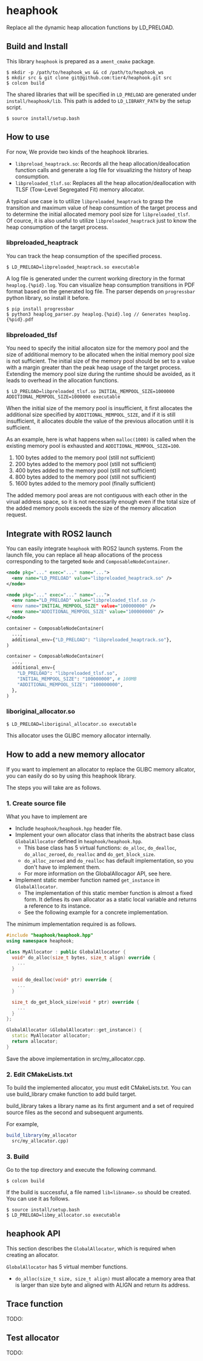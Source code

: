 # heaphook
Replace all the dynamic heap allocation functions by LD_PRELOAD.

## Build and Install
This library `heaphook` is prepared as a `ament_cmake` package.
```
$ mkdir -p /path/to/heaphook_ws && cd /path/to/heaphook_ws
$ mkdir src & git clone git@github.com:tier4/heaphook.git src
$ colcon build
```
The shared libraries that will be specified in `LD_PRELOAD` are generated under `install/heaphook/lib`.
This path is added to `LD_LIBRARY_PATH` by the setup script.
```
$ source install/setup.bash
```

## How to use
For now, We provide two kinds of the heaphook libraries.
- `libpreload_heaptrack.so`: Records all the heap allocation/deallocation function calls and generate a log file for visualizing the history of heap consumption.
- `libpreloaded_tlsf.so`: Replaces all the heap allocation/deallocation with TLSF (Tow-Level Segregated Fit) memory allocator.

A typical use case is to utilize `libpreloaded_heaptrack` to grasp the transition and maximum value of heap consumtion of the target process
and to determine the initial allocated memory pool size for `libpreloaded_tlsf`.
Of cource, it is also useful to utilize `libpreloaded_heaptrack` just to know the heap consumption of the target process.

### libpreloaded_heaptrack
You can track the heap consumption of the specified process.
```
$ LD_PRELOAD=libpreloaded_heaptrack.so executable
```
A log file is generated under the current working directory in the format `heaplog.{%pid}.log`.
You can visualize heap consumption transitions in PDF format based on the generated log file.
The parser depends on `progressbar` python library, so install it before.
```
$ pip install progressbar
$ python3 heaplog_parser.py heaplog.{%pid}.log // Generates heaplog.{%pid}.pdf
```


### libpreloaded_tlsf
You need to specify the initial allocaton size for the memory pool and the size of additional memory to be allocated
when the initial memory pool size is not sufficient.
The initial size of the memory pool should be set to a value with a margin greater than the peak heap usage of the target process.
Extending the memory pool size during the runtime should be avoided, as it leads to overhead in the allocation functions.
```
$ LD_PRELOAD=libpreloaded_tlsf.so INITIAL_MEMPOOL_SIZE=1000000 ADDITIONAL_MEMPOOL_SIZE=1000000 executable
```

When the initial size of the memory pool is insufficient, it first allocates the additional size specified by `ADDITIONAL_MEMPOOL_SIZE`,
and if it is still insufficient, it allocates double the value of the previous allocation until it is sufficient.

As an example, here is what happens when `malloc(1000)` is called when the existing memory pool is exhausted and `ADDITIONAL_MEMPOOL_SIZE=100`.
1. 100 bytes added to the memory pool (still not sufficient)
2. 200 bytes added to the memory pool (still not sufficient)
3. 400 bytes added to the memory pool (still not sufficient)
4. 800 bytes added to the memory pool (still not sufficient)
5. 1600 bytes added to the memory pool (finally sufficient)

The added memory pool areas are not contiguous with each other in the virual address space,
so it is not necessarily enough even if the total size of the added memory pools exceeds the size of the memory allocation request. 

## Integrate with ROS2 launch
You can easily integrate `heaphook` with ROS2 launch systems.
From the launch file, you can replace all heap allocations of the process corresponding to the targeted `Node` and `ComposableNodeContainer`.

```xml
<node pkg="..." exec="..." name="...">
  <env name="LD_PRELOAD" value="libpreloaded_heaptrack.so" />
</node>
```

```xml
<node pkg="..." exec="..." name="...">
  <env name="LD_PRELOAD" value="libpreloaded_tlsf.so />
  <env name="INITIAL_MEMPOOL_SIZE" value="100000000" />
  <env name="ADDITIONAL_MEMPOOL_SIZE" value="100000000" />
</node>
```

```python
container = ComposableNodeContainer(
  ...,
  additional_env={"LD_PRELOAD": "libpreloaded_heaptrack.so"},
)
```

```python
container = ComposableNodeContainer(
  ...,
  additional_env={
    "LD_PRELOAD": "libpreloaded_tlsf.so",
    "INITIAL_MEMPOOL_SIZE": "100000000", # 100MB
    "ADDITIONAL_MEMPOOL_SIZE": "100000000",
  },
)
```

### liboriginal_allocator.so
```
$ LD_PRELOAD=liboriginal_allocator.so executable
```
This allocator uses the GLIBC memory allocator internally.

## How to add a new memory allocator
If you want to implement an allocator to replace the GLIBC memory allcator, you can easily do so by using this heaphook library.

The steps you will take are as follows.
### 1. Create source file
What you have to implement are
* Include `heaphook/heaphook.hpp` header file.
* Implement your own allocator class that inherits the abstract base class `GlobalAllocator` defined in `heaphook/heaphook.hpp`.
  * This base class has 5 virtual functions: `do_alloc`, `do_dealloc`, `do_alloc_zeroed`, `do_realloc` and `do_get_block_size`.
  * `do_alloc_zeroed` and `do_realloc` has default implementation, so you don't have to implement them.
  * For more information on the GlobalAllocagor API, see here.
* Implement static member function named `get_instance` in `GlobalAllocator`.
  * The implementation of this static member function is almost a fixed form. It defines its own allocator as a static local variable and returns a reference to its instance.
  * See the following example for a concrete implementation.


The minimum implementation required is as follows.
```cpp
#include "heaphook/heaphook.hpp"
using namespace heaphook;

class MyAllocator : public GlobalAllocator {
  void* do_alloc(size_t bytes, size_t align) override {
    ...
  }

  void do_dealloc(void* ptr) override {
    ...
  }

  size_t do_get_block_size(void * ptr) override {
    ...
  }
};

GlobalAllocator &GlobalAllocator::get_instance() {
  static MyAllocator allocator;
  return allocator;
}
```
Save the above implementation in src/my_allocator.cpp.

### 2. Edit CMakeLists.txt
To build the implemented allocator, you must edit CMakeLists.txt.
You can use build_library cmake function to add build target.

build_library takes a library name as its first argument and a set of required source files as the second and subsequent arguments.

For example, 
```cmake
build_library(my_allocator
  src/my_allocator.cpp)
```

### 3. Build
Go to the top directory and execute the following command.
```shell
$ colcon build
```
If the build is successful, a file named `lib<libname>.so` should be created.
You can use it as follows.
```shell
$ source install/setup.bash
$ LD_PRELOAD=libmy_allocator.so executable
```

## heaphook API
This section describes the `GlobalAllocator`, which is required when creating an allocator.

`GlobalAllocator` has 5 virtual member functions.
* `do_alloc(size_t size, size_t align)` must allocate a memory area that is larger than size byte and aligned with ALIGN and return its address.

## Trace function
TODO: 

## Test allocator
TODO:
